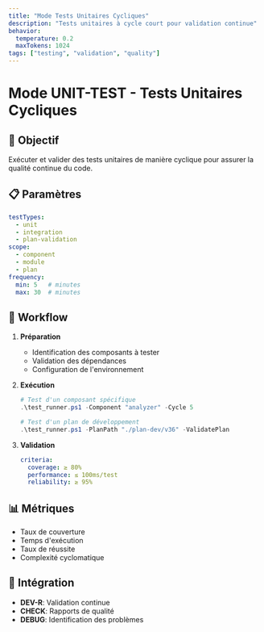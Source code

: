 ```yaml
---
title: "Mode Tests Unitaires Cycliques"
description: "Tests unitaires à cycle court pour validation continue"
behavior:
  temperature: 0.2
  maxTokens: 1024
tags: ["testing", "validation", "quality"]
---
```


# Mode UNIT-TEST - Tests Unitaires Cycliques

## 🎯 Objectif
Exécuter et valider des tests unitaires de manière cyclique pour assurer la qualité continue du code.

## 📋 Paramètres
```yaml
testTypes:
  - unit
  - integration
  - plan-validation
scope:
  - component
  - module
  - plan
frequency:
  min: 5   # minutes
  max: 30  # minutes
```

## 🔄 Workflow
1. **Préparation**
   - Identification des composants à tester
   - Validation des dépendances
   - Configuration de l'environnement

2. **Exécution**
   ```powershell
   # Test d'un composant spécifique
   .\test_runner.ps1 -Component "analyzer" -Cycle 5
   
   # Test d'un plan de développement
   .\test_runner.ps1 -PlanPath "./plan-dev/v36" -ValidatePlan
   ```

3. **Validation**
   ```yaml
   criteria:
     coverage: ≥ 80%
     performance: ≤ 100ms/test
     reliability: ≥ 95%
   ```

## 📊 Métriques
- Taux de couverture
- Temps d'exécution
- Taux de réussite
- Complexité cyclomatique

## 🔗 Intégration
- **DEV-R**: Validation continue
- **CHECK**: Rapports de qualité
- **DEBUG**: Identification des problèmes